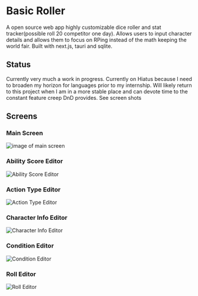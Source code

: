 
# Basic Roller
A open source web app highly customizable dice roller and stat tracker(possible roll 20 competitor one day). Allows users to input character details and allows them to focus on RPing instead of the math keeping the world fair. Built with next.js, tauri and sqlite.

## Status
Currently very much a work in progress. Currently on Hiatus because I need to broaden my horizon for languages prior to my internship. Will likely return to this project when I am in a more stable place and can devote time to the constant feature creep DnD provides. See screen shots

## Screens
### Main Screen
![image of main screen](https://github.com/user-attachments/assets/276da9fe-9c3e-45ca-9b3d-215e490109bb)
### Ability Score Editor
![Ability Score Editor](https://github.com/user-attachments/assets/98b72984-0609-4ad1-acfc-4296837c52e4)
### Action Type Editor
![Action Type Editor](https://github.com/user-attachments/assets/585ce729-b3f0-466f-81d5-b9f829f8bc97)
### Character Info Editor
![Character Info Editor](https://github.com/user-attachments/assets/dda20563-0a79-4645-a3a5-7c2ed0f1ebd1)
### Condition Editor
![Condition Editor](https://github.com/user-attachments/assets/6d94fd0c-d8bb-4dd4-877c-fde56cffd1a2)
### Roll Editor
![Roll Editor](https://github.com/user-attachments/assets/bebd6cb9-9ca4-49f5-b7fe-01927c85a3d5)



